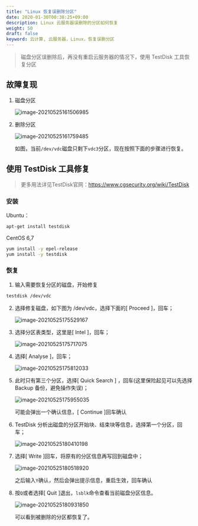 ```yaml
---
title: "Linux 恢复误删除分区"
date: 2020-01-30T00:38:25+09:00
description: Linux 云服务器误删除的分区如何恢复
weight: 50
draft: false
keyword: 云计算, 云服务器，Linux，恢复误删分区
---
```


> 磁盘分区误删除后，再没有重启云服务器的情况下，使用 TestDisk 工具恢复分区

## 故障复现

1. 磁盘分区

   ![image-20210525161506985](../_images/linux_restore_partition.assets/image-20210525161506985.png)

2. 删除分区

   ![image-20210525161759485](../_images/linux_restore_partition.assets/image-20210525161759485.png)

   如图，当前`/dev/vdc`磁盘只剩下`vdc3`分区，现在按照下面的步骤进行恢复。

## 使用 TestDisk 工具修复

> 更多用法详见TestDisk官网：https://www.cgsecurity.org/wiki/TestDisk

### 安装

Ubuntu：

```bash
apt-get install testdisk
```

CentOS 6,7

```bash
yum install -y epel-release
yum install -y testdisk
```

### 恢复

1. 输入需要恢复分区的磁盘，开始修复

```bash
testdisk /dev/vdc
```

2. 选择修复磁盘，如下图为 /dev/vdc，选择下面的[ Proceed  ]，回车；

   ![image-20210525175529167](../_images/linux_restore_partition.assets/image-20210525175529167.png)

3. 选择分区表类型，这里是[ Intel  ]，回车；

   ![image-20210525175717075](../_images/linux_restore_partition.assets/image-20210525175717075.png)

4. 选择[ Analyse  ]，回车；

   ![image-20210525175812033](../_images/linux_restore_partition.assets/image-20210525175812033.png)

5. 此时只有第三个分区，选择[ Quick Search ] ，回车(这里保险起见可以先选择 Backup 备份，避免操作失误)；

   ![image-20210525175955035](../_images/linux_restore_partition.assets/image-20210525175955035.png)

   可能会弹出一个确认信息，[ Continue  ]回车确认

6. TestDisk 分析出磁盘的分区开始块、结束块等信息，选择第一个分区，回车；

   ![image-20210525180410198](../_images/linux_restore_partition.assets/image-20210525180410198.png)

7. 选择[  Write  ]回车，将原有的分区信息再写回到磁盘中；

   ![image-20210525180518920](../_images/linux_restore_partition.assets/image-20210525180518920.png)

   之后输入`Y`确认，然后会弹出提示信息，重启生效，回车确认

8. 按`Q`或者选择[ Quit  ]退出，`lsblk`命令查看当前磁盘分区信息。

   ![image-20210525180931850](../_images/linux_restore_partition.assets/image-20210525180931850.png)

   可以看到被删除的分区都恢复了。